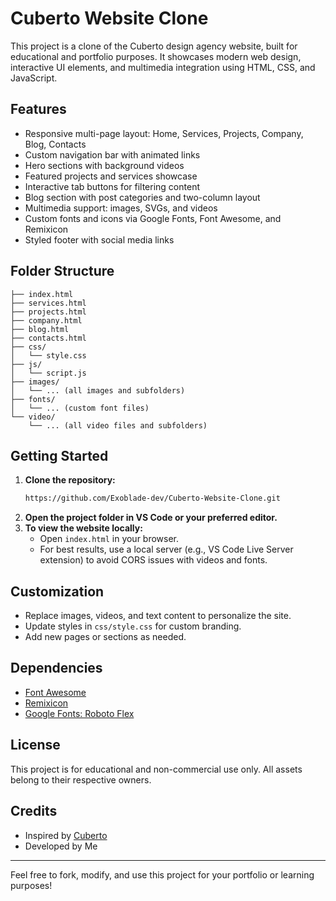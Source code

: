 # Cuberto Website Clone

This project is a clone of the Cuberto design agency website, built for educational and portfolio purposes. It showcases modern web design, interactive UI elements, and multimedia integration using HTML, CSS, and JavaScript.

## Features
- Responsive multi-page layout: Home, Services, Projects, Company, Blog, Contacts
- Custom navigation bar with animated links
- Hero sections with background videos
- Featured projects and services showcase
- Interactive tab buttons for filtering content
- Blog section with post categories and two-column layout
- Multimedia support: images, SVGs, and videos
- Custom fonts and icons via Google Fonts, Font Awesome, and Remixicon
- Styled footer with social media links

## Folder Structure
```
├── index.html
├── services.html
├── projects.html
├── company.html
├── blog.html
├── contacts.html
├── css/
│   └── style.css
├── js/
│   └── script.js
├── images/
│   └── ... (all images and subfolders)
├── fonts/
│   └── ... (custom font files)
└── video/
    └── ... (all video files and subfolders)
```

## Getting Started
1. **Clone the repository:**
   ```sh
   https://github.com/Exoblade-dev/Cuberto-Website-Clone.git
   ```
2. **Open the project folder in VS Code or your preferred editor.**
3. **To view the website locally:**
   - Open `index.html` in your browser.
   - For best results, use a local server (e.g., VS Code Live Server extension) to avoid CORS issues with videos and fonts.

## Customization
- Replace images, videos, and text content to personalize the site.
- Update styles in `css/style.css` for custom branding.
- Add new pages or sections as needed.

## Dependencies
- [Font Awesome](https://cdnjs.cloudflare.com/ajax/libs/font-awesome/7.0.0/css/all.min.css)
- [Remixicon](https://cdnjs.cloudflare.com/ajax/libs/remixicon/4.6.0/remixicon.css)
- [Google Fonts: Roboto Flex](https://fonts.google.com/specimen/Roboto+Flex)

## License
This project is for educational and non-commercial use only. All assets belong to their respective owners.

## Credits
- Inspired by [Cuberto](https://cuberto.com/)
- Developed by Me

---
Feel free to fork, modify, and use this project for your portfolio or learning purposes!
